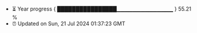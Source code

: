- ⏳ Year progress { ████████████████▁▁▁▁▁▁▁▁▁▁▁▁▁▁ } 55.21 %
- ⏰ Updated on Sun, 21 Jul 2024 01:37:23 GMT

